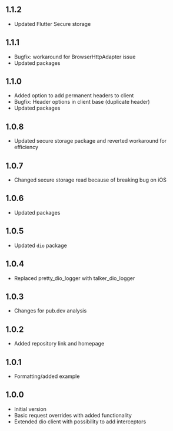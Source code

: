 ## 1.1.2

- Updated Flutter Secure storage

## 1.1.1

- Bugfix: workaround for BrowserHttpAdapter issue
- Updated packages

## 1.1.0

- Added option to add permanent headers to client
- Bugfix: Header options in client base (duplicate header)
- Updated packages

## 1.0.8

- Updated secure storage package and reverted workaround for efficiency

## 1.0.7

- Changed secure storage read because of breaking bug on iOS

## 1.0.6

- Updated packages

## 1.0.5

- Updated `dio` package

## 1.0.4

- Replaced pretty_dio_logger with talker_dio_logger

## 1.0.3

- Changes for pub.dev analysis

## 1.0.2

- Added repository link and homepage

## 1.0.1

- Formatting/added example

## 1.0.0

- Initial version
- Basic request overrides with added functionality
- Extended dio client with possibility to add interceptors